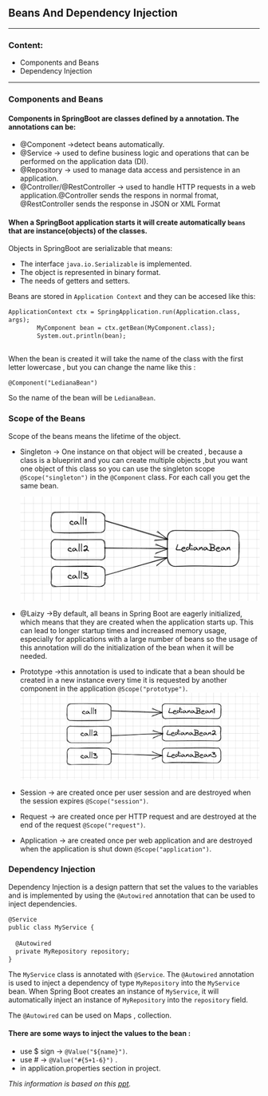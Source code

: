 ## Beans And Dependency Injection
---
### Content:
- Components and Beans
- Dependency Injection
---

### **Components and Beans**

#### Components in SpringBoot are classes defined by a annotation. The annotations can be:
- @Component ->detect beans automatically.
- @Service -> used to define business logic and operations that can be performed on the application data (DI).
- @Repository -> used to manage data access and persistence in an application.
- @Controller/@RestController -> used to handle HTTP requests in a web application.@Controller sends the respons in normal fromat, @RestController  sends the response in JSON or XML Format

#### When a SpringBoot application starts it will create automatically `beans` that are instance(objects) of the classes.
Objects in SpringBoot are serializable that means:
- The interface `java.io.Serializable` is implemented. 
- The object is represented in binary format.
- The needs of getters and setters.
  
Beans are stored in `Application Context` and they can be accesed like this:
```
ApplicationContext ctx = SpringApplication.run(Application.class, args);
		MyComponent bean = ctx.getBean(MyComponent.class);
		System.out.println(bean); 
        
```
When the bean is created it will take the name of the class with the first letter lowercase , but you can change the name like this :
```
@Component("LedianaBean")
```
So the name of the bean will be `LedianaBean`.

### Scope of the Beans
Scope of the beans means the lifetime of the object.
- Singleton -> One instance on that object will be created , because a class is a blueprint and you can create multiple objects ,but you want one object of this class so you can use the singleton scope `@Scope("singleton")` in the `@Component` class. For each call you get the same bean.
  
  ![foto](../Assets/SingletonScope.png)

- @Laizy ->By default, all beans in Spring Boot are eagerly initialized, which means that they are created when the application starts up. This can lead to longer startup times and increased memory usage, especially for applications with a large number of beans so the usage of this annotation will do the initialization of the bean when it will be needed.
- Prototype ->this annotation is used to indicate that a bean should be created in a new instance every time it is requested by another component in the application  `@Scope("prototype")`.
  ![foto](../Assets/PrototypeScope.png)

- Session -> are created once per user session and are destroyed when the session expires `@Scope("session")`.
- Request -> are created once per HTTP request and are destroyed at the end of the request `@Scope("request")`.
- Application -> are created once per web application and are destroyed when the application is shut down `@Scope("application")`.


### **Dependency Injection**

  Dependency Injection is a design pattern that set the values to the variables and is implemented by using the `@Autowired` annotation that can be used to inject dependencies.
  ```
  @Service
public class MyService {
    
    @Autowired
    private MyRepository repository;  
}
```
The `MyService` class is annotated with `@Service`. The `@Autowired` annotation is used to inject a dependency of type `MyRepository` into the `MyService` bean. When Spring Boot creates an instance of `MyService`, it will automatically inject an instance of `MyRepository` into the `repository` field.

 The `@Autowired` can be used on Maps , collection.
 
#### There are some ways to inject the values to the bean :
- use $ sign -> `@Value("${name}")`.
- use # -> `@Value("#{5+1-6}")` .
- in application.properties section in project.



*This information is based on this [ppt](https://github.com/rumq/spring-boot-in-3-weeks/blob/master/slides/pdfs/04_Beans_DependencyInjection.pptx.pdf).*